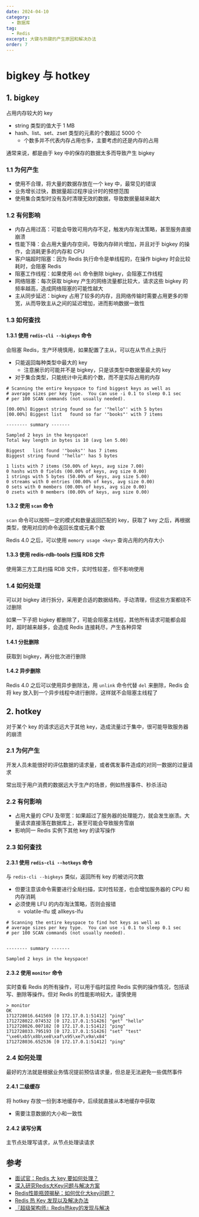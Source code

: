 ```yaml
---
date: 2024-04-10
category:
  - 数据库
tag:
  - Redis
excerpt: 大键与热键的产生原因和解决办法
order: 7
---
```


# bigkey 与 hotkey

## 1. bigkey

占用内存较大的 key

- string 类型的值大于 1 MB
- hash、list、set、zset 类型的元素的个数超过 5000 个
  - 个数多并不代表内存占用也多，主要考虑的还是内存的占用

通常来说，都是由于 key 中的保存的数据太多而导致产生 bigkey

### 1.1 为何产生

- 使用不合理，将大量的数据存放在一个 key 中，最常见的错误
- 业务增长过快，数据量超过程序设计时的预想范围
- 使用集合类型时没有及时清理无效的数据，导致数据量越来越大

### 1.2 有何影响

- 内存占用过高：可能会导致可用内存不足，触发内存淘汰策略，甚至服务直接崩溃
- 性能下降：会占用大量内存空间，导致内存碎片增加，并且对于 bigkey 的操作，会消耗更多的内存和 CPU
- 客户端超时阻塞：因为 Redis 执行命令是单线程的，在操作 bigkey 时会比较耗时，会阻塞 Redis
- 阻塞工作线程：如果使用 `del` 命令删除 bigkey，会阻塞工作线程
- 网络阻塞：每次获取 bigkey 产生的网络流量都比较大，请求这些 bigkey 的频率越高，造成网络阻塞的可能性越大
- 主从同步延迟：bigkey 占用了较多的内存，且网络传输时需要占用更多的带宽，从而导致主从之间的延迟增加，进而影响数据一致性

### 1.3 如何查找

#### 1.3.1 使用 `redis-cli --bigkeys` 命令

会阻塞 Redis，生产环境慎用，如果配置了主从，可以在从节点上执行

- 只能返回每种类型中最大的 key
  - 注意展示的可能并不是 bigkey，只是该类型中数据量最大的 key
- 对于集合类型，只能统计中元素的个数，而不是实际占用的内存

```shell
# Scanning the entire keyspace to find biggest keys as well as
# average sizes per key type.  You can use -i 0.1 to sleep 0.1 sec
# per 100 SCAN commands (not usually needed).

[00.00%] Biggest string found so far '"hello"' with 5 bytes
[00.00%] Biggest list   found so far '"books"' with 7 items

-------- summary -------

Sampled 2 keys in the keyspace!
Total key length in bytes is 10 (avg len 5.00)

Biggest   list found '"books"' has 7 items
Biggest string found '"hello"' has 5 bytes

1 lists with 7 items (50.00% of keys, avg size 7.00)
0 hashs with 0 fields (00.00% of keys, avg size 0.00)
1 strings with 5 bytes (50.00% of keys, avg size 5.00)
0 streams with 0 entries (00.00% of keys, avg size 0.00)
0 sets with 0 members (00.00% of keys, avg size 0.00)
0 zsets with 0 members (00.00% of keys, avg size 0.00)
```

#### 1.3.2 使用 `scan` 命令

`scan` 命令可以按照一定的模式和数量返回匹配的 key，获取了 key 之后，再根据类型，使用对应的命令返回长度或元素个数

Redis 4.0 之后，可以使用 `memory usage <key>` 查询占用的内存大小

#### 1.3.3 使用 redis-rdb-tools 扫描 RDB 文件

使用第三方工具扫描 RDB 文件，实时性较差，但不影响使用

### 1.4 如何处理

可以对 bigkey 进行拆分，采用更合适的数据结构，手动清理，但这些方案都绕不过删除

如果一下子把 bigkey 都删除了，可能会阻塞主线程，其他所有请求可能都会超时，超时越来越多，会造成 Redis 连接耗尽，产生各种异常

#### 1.4.1 分批删除

获取到 bigkey，再分批次进行删除

#### 1.4.2 异步删除

Redis 4.0 之后可以使用异步删除法，用 `unlink` 命令代替 `del` 来删除，Redis 会将 key 放入到一个异步线程中进行删除，这样就不会阻塞主线程了

## 2. hotkey

对于某个 key 的请求远远大于其他 key，造成流量过于集中，很可能导致服务器的崩溃

### 2.1 为何产生

开发人员未能很好的评估数据的请求量，或者偶发事件造成的对同一数据的过量请求

常出现于用户消费的数据远大于生产的场景，例如热搜事件、秒杀活动

### 2.2 有何影响

- 占用大量的 CPU 及带宽：如果超过了服务器的处理能力，就会发生崩溃。大量请求直接落在数据库上，甚至可能会导致服务雪崩
- 影响同一 Redis 实例下其他 key 的读写操作

### 2.3 如何查找

#### 2.3.1 使用 `redis-cli --hotkeys` 命令

与 `redis-cli --bigkeys` 类似，返回所有 key 的被访问次数

- 但要注意该命令需要进行全局扫描，实时性较差，也会增加服务器的 CPU 和内存消耗
- 必须使用 LFU 的内存淘汰策略，否则会报错
  - volatile-lfu 或 allkeys-lfu

```shell
# Scanning the entire keyspace to find hot keys as well as
# average sizes per key type.  You can use -i 0.1 to sleep 0.1 sec
# per 100 SCAN commands (not usually needed).


-------- summary -------

Sampled 2 keys in the keyspace!
```

#### 2.3.2 使用 `monitor` 命令

实时查看 Redis 的所有操作，可以用于临时监控 Redis 实例的操作情况，包括读写、删除等操作。但对 Redis 的性能影响较大，谨慎使用

```shell
> monitor
OK
1712728016.641569 [0 172.17.0.1:51412] "ping"
1712728022.074532 [0 172.17.0.1:51426] "get" "hello"
1712728026.007182 [0 172.17.0.1:51412] "ping"
1712728033.795193 [0 172.17.0.1:51426] "set" "test" "\xe6\xb5\x8b\xe8\xaf\x95\xe7\x9a\x84"
1712728036.652536 [0 172.17.0.1:51412] "ping"
```

### 2.4 如何处理

最好的方法就是根据业务情况提前预估请求量，但总是无法避免一些偶然事件

#### 2.4.1 二级缓存

将 hotkey 存放一份到本地缓存中，后续就直接从本地缓存中获取

- 需要注意数据的大小和一致性

#### 2.4.2 读写分离

主节点处理写请求，从节点处理读请求

## 参考

- [面试官：Redis 大 key 要如何处理？](https://mp.weixin.qq.com/s?__biz=MzUxODAzNDg4NQ==&mid=2247518433&idx=2&sn=e78f630c07f4e60fb78999eb3d742e9e&chksm=f98dcc4bcefa455d8ffde9ad6c8da9b3371a401766a55cbee7af11c87be070d823c8d5926aef&scene=178&cur_album_id=1790401816640225283)
- [深入研究Redis大Key问题与解决方案](https://juejin.cn/post/7167015025154981895)
- [Redis性能瓶颈揭秘：如何优化大key问题？](https://zhuanlan.zhihu.com/p/622474134)
- [Redis 热 Key 发现以及解决办法](https://dongzl.github.io/2021/01/14/03-Redis-Hot-Key/index.html)
- [『超级架构师』Redis热key的发现与解决](https://juejin.cn/post/7010231093664153613)
